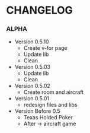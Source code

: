 # CHANGELOG

### ALPHA

-   Version 0.5.10
    -   Create v-for page
    -   Update lib
    -   Clean
-   Version 0.5.03
    -   Update lib
    -   Clean
-   Version 0.5.02
    -   Create room and aircraft
-   Version 0.5.01
    -   redesign files and libs
-   Version Before 0.5
    -   Texas Holded Poker
    -   After -> aircraft game
